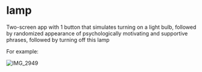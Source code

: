 # lamp
Two-screen app with 1 button that simulates turning on a light bulb, followed by randomized appearance of psychologically motivating and supportive phrases, followed by turning off this lamp

For example:


![IMG_2949](https://user-images.githubusercontent.com/122267988/216790792-4936a889-154d-4c68-a1dc-642a788132f5.jpg)
